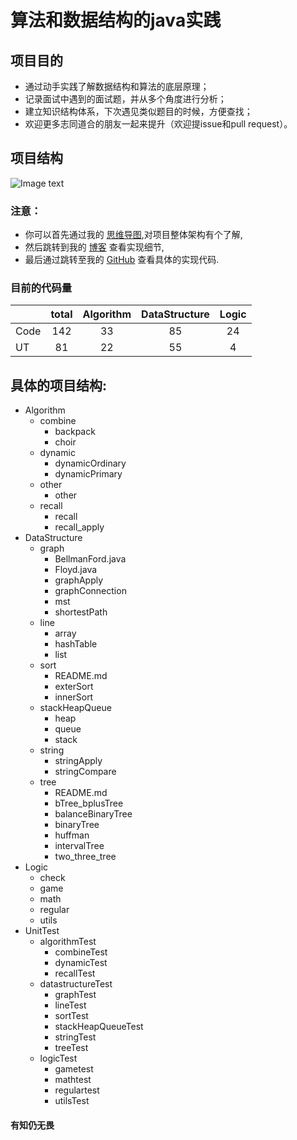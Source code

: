  <h1> 算法和数据结构的java实践  </h1>

## 项目目的
+ 通过动手实践了解数据结构和算法的底层原理；
+ 记录面试中遇到的面试题，并从多个角度进行分析；
+ 建立知识结构体系，下次遇见类似题目的时候，方便查找；
+ 欢迎更多志同道合的朋友一起来提升（欢迎提issue和pull request）。

## 项目结构
![Image text](
https://github.com/ljfirst/AlgorithmPractice/blob/master/resource/StructureImage.png)

### 注意：
+ 你可以首先通过我的 [思维导图](https://www.processon.com/mindmap/5cbb5fcae4b09b16ffc06360),对项目整体架构有个了解,
+ 然后跳转到我的 [博客](https://blog.csdn.net/ljfirst) 查看实现细节,
+ 最后通过跳转至我的 [GitHub](https://github.com/ljfirst/Algorithm) 查看具体的实现代码.

### 目前的代码量
|          | total | Algorithm | DataStructure | Logic  |
| -------- |:-----:|  :----:   |   :-----:     | :-----:|
| Code     |  142  |    33     |      85       |   24   |  
| UT       |  81   |    22     |      55       |   4    | 

## 具体的项目结构:
+ Algorithm
    + combine
        + backpack
        + choir
    + dynamic
        + dynamicOrdinary
        + dynamicPrimary
    + other
        + other
    + recall
        + recall
        + recall_apply
+ DataStructure
    + graph
        + BellmanFord.java
        + Floyd.java
        + graphApply
        + graphConnection
        + mst
        + shortestPath
    + line
        + array
        + hashTable
        + list
    + sort
        + README.md
        + exterSort
        + innerSort
    + stackHeapQueue
        + heap
        + queue
        + stack
    + string
        + stringApply
        + stringCompare
    + tree
        + README.md
        + bTree_bplusTree
        + balanceBinaryTree
        + binaryTree
        + huffman
        + intervalTree
        + two_three_tree
+  Logic
   +  check
   +  game
   +  math
   +  regular
   + utils
+ UnitTest
    + algorithmTest
        + combineTest
        + dynamicTest
        + recallTest
    + datastructureTest
        + graphTest
        + lineTest
        + sortTest
        + stackHeapQueueTest
        + stringTest
        + treeTest
    + logicTest
        + gametest
        + mathtest
        + regulartest
        + utilsTest
        
#### 有知仍无畏

